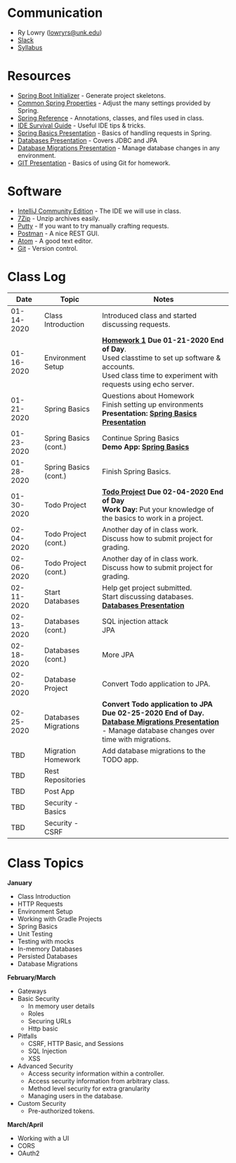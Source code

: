 # Communication

* Ry Lowry (lowryrs@unk.edu)
* [Slack](https://cybr406-2020.slack.com)
* [Syllabus](/files/cybr406-syllabus-2020.pdf)

# Resources

* [Spring Boot Initializer][] - Generate project skeletons.
* [Common Spring Properties][] - Adjust the many settings provided by Spring.
* [Spring Reference][] - Annotations, classes, and files used in class.
* [IDE Survival Guide][] - Useful IDE tips & tricks.
* [Spring Basics Presentation][] - Basics of handling requests in Spring.
* [Databases Presentation][] - Covers JDBC and JPA
* [Database Migrations Presentation][] - Manage database changes in any environment.
* [GIT Presentation][] - Basics of using Git for homework.

# Software

* [IntelliJ Community Edition][] - The IDE we will use in class.
* [7Zip][] - Unzip archives easily.
* [Putty][] - If you want to try manually crafting requests.
* [Postman][] - A nice REST GUI.
* [Atom][] - A good text editor.
* [Git][] - Version control.

# Class Log

| Date | Topic | Notes |
|------|-------|-------|
| 01-14-2020 | Class Introduction | Introduced class and started discussing requests. |
| 01-16-2020 | Environment Setup | **[Homework 1](/homework/cybr406-hwk1.docx) Due 01-21-2020 End of Day**.<br/>Used classtime to set up software & accounts.<br/>Used class time to experiment with requests using echo server.
| 01-21-2020 | Spring Basics | Questions about Homework<br/>Finish setting up environments<br/>**Presentation: [Spring Basics Presentation][]** |
| 01-23-2020 | Spring Basics (cont.) | Continue Spring Basics<br/>**Demo App: [Spring Basics][]** |
| 01-28-2020 | Spring Basics (cont.) | Finish Spring Basics. |
| 01-30-2020 | Todo Project | **[Todo Project](https://github.com/ryl/cybr406-todo) Due 02-04-2020 End of Day**<br/>**Work Day:** Put your knowledge of the basics to work in a project. |
| 02-04-2020 | Todo Project (cont.) | Another day of in class work.<br/>Discuss how to submit project for grading. |
| 02-06-2020 | Todo Project (cont.) | Another day of in class work.<br/>Discuss how to submit project for grading. |
| 02-11-2020 | Start Databases | Help get project submitted.<br/>Start discussing databases.<br/>**[Databases Presentation][]** |
| 02-13-2020 | Databases (cont.) | SQL injection attack<br/>JPA |
| 02-18-2020 | Databases (cont.) | More JPA |
| 02-20-2020 | Database Project | Convert Todo application to JPA. |
| 02-25-2020 | Databases Migrations | **Convert Todo application to JPA Due 02-25-2020 End of Day.**<br/>**[Database Migrations Presentation][]** - Manage database changes over time with migrations. |
| TBD | Migration Homework | Add database migrations to the TODO app. |
| TBD | Rest Repositories | |
| TBD | Post App | |
| TBD | Security - Basics | |
| TBD | Security - CSRF | |

# Class Topics

**January**

* Class Introduction
* HTTP Requests
* Environment Setup
* Working with Gradle Projects
* Spring Basics
* Unit Testing
* Testing with mocks
* In-memory Databases
* Persisted Databases
* Database Migrations

**February/March**

* Gateways
* Basic Security
  * In memory user details
  * Roles
  * Securing URLs
  * Http basic
* Pitfalls
  * CSRF, HTTP Basic, and Sessions
  * SQL Injection
  * XSS
* Advanced Security
  * Access security information within a controller.
  * Access security information from arbitrary class.
  * Method level security for extra granularity
  * Managing users in the database.
* Custom Security
  * Pre-authorized tokens.

**March/April**

* Working with a UI
* CORS
* OAuth2

<!-- Resources -->
[Spring Boot Initializer]: https://start.spring.io
[Common Spring Properties]: https://docs.spring.io/spring-boot/docs/current/reference/html/common-application-properties.html
[WizTools RESTClient]: https://github.com/wiztools/rest-client/releases/download/3.7.1/restclient-ui-fat-3.7.1.jar
[Postman]: https://www.getpostman.com
[Heroku Project Setup]: /notes/heroku-project-setup.md
[GitHub + Heroku Project Setup]: /notes/github-project-setup.md
[Git]: https://git-scm.com/downloads
[IntelliJ Community Edition]: https://www.jetbrains.com/idea/
[7Zip]: https://www.7-zip.org/
[Putty]: https://www.chiark.greenend.org.uk/~sgtatham/putty/latest.html
[Atom]: https://atom.io/

<!-- Files -->
[Spring Basics Presentation]: /files/spring-boot-basics.pptx
[Databases Presentation]: /files/databases.pptx
[Database Migrations Presentation]: /files/database-migrations.pptx
[GIT Presentation]: /files/working-with-git-github.pptx

<!-- Notes -->
[Database Migrations]: /notes/database-migrations.md
[Spring Data REST]: /notes/spring-data-rest.md
[Gateways]: /notes/gateways.md
[Security - Basics]: /notes/security-basics.md
[Security - Advanced]: /notes/security-advanced.md
[Security - Checklist]: /notes/security-checklist.md
[open-house]: /notes/open-house.md
[Event Handler Shortcomings]: /notes/event-handler-shortcomings.md
[Security - OAuth]: /notes/security-oauth.md
[blog-wrap-up]: /notes/blog-odd-and-ends.md
[Spring Reference]: /notes/spring-reference.md
[IDE Survival Guide]: /notes/ide-survival-guide.md

<!-- Demos -->
[Books Demo]: https://github.com/ryl/cybr406-books
[Spring Basics]: https://github.com/ryl/cybr406-basics

<!-- Homework -->
[Homework 2]: /homework/homework02-persisted-database.md
[Homework 3]: /homework/homework03-user-security.md
[Homework 4]: /homework/homework04-user-oauth.md
[project]: /homework/project.md
